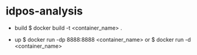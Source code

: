 # idpos-analysis
- build
$ docker build -t <container_name> .

- up
$ docker run -dp 8888:8888 <container_name>
or
$ docker run -d <container_name>
